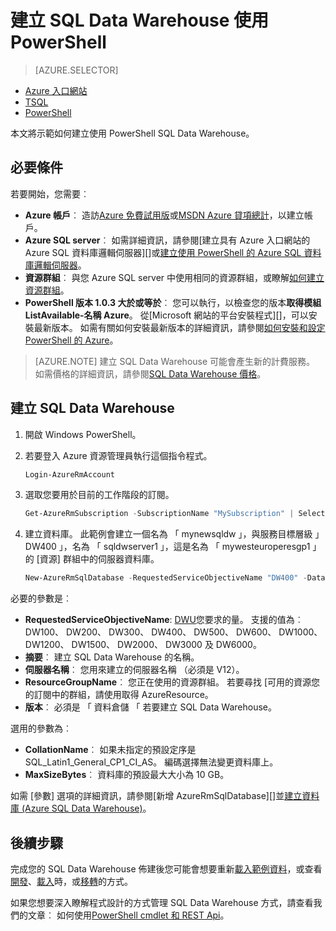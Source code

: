 <properties
   pageTitle="使用 PowerShell 來建立 SQL Data Warehouse |Microsoft Azure"
   description="使用 PowerShell 來建立 SQL Data Warehouse"
   services="sql-data-warehouse"
   documentationCenter="NA"
   authors="lodipalm"
   manager="barbkess"
   editor=""/>

<tags
   ms.service="sql-data-warehouse"
   ms.devlang="NA"
   ms.topic="get-started-article"
   ms.tgt_pltfrm="NA"
   ms.workload="data-services"
   ms.date="08/25/2016"
   ms.author="lodipalm;barbkess;sonyama"/>

# <a name="create-sql-data-warehouse-using-powershell"></a>建立 SQL Data Warehouse 使用 PowerShell

> [AZURE.SELECTOR]
- [Azure 入口網站](sql-data-warehouse-get-started-provision.md)
- [TSQL](sql-data-warehouse-get-started-create-database-tsql.md)
- [PowerShell](sql-data-warehouse-get-started-provision-powershell.md)

本文將示範如何建立使用 PowerShell SQL Data Warehouse。

## <a name="prerequisites"></a>必要條件

若要開始，您需要︰

- **Azure 帳戶**︰ 造訪[Azure 免費試用版][]或[MSDN Azure 貸項總計][]，以建立帳戶。
- **Azure SQL server**︰ 如需詳細資訊，請參閱[建立具有 Azure 入口網站的 Azure SQL 資料庫邏輯伺服器][]或[建立使用 PowerShell 的 Azure SQL 資料庫邏輯伺服器][]。
- **資源群組**︰ 與您 Azure SQL server 中使用相同的資源群組，或瞭解[如何建立資源群組][]。
- **PowerShell 版本 1.0.3 大於或等於**︰ 您可以執行，以檢查您的版本**取得模組 ListAvailable-名稱 Azure**。  從[Microsoft 網站的平台安裝程式][]，可以安裝最新版本。  如需有關如何安裝最新版本的詳細資訊，請參閱[如何安裝和設定 PowerShell 的 Azure][]。

> [AZURE.NOTE] 建立 SQL Data Warehouse 可能會產生新的計費服務。  如需價格的詳細資訊，請參閱[SQL Data Warehouse 價格][]。

## <a name="create-a-sql-data-warehouse"></a>建立 SQL Data Warehouse

1. 開啟 Windows PowerShell。
2. 若要登入 Azure 資源管理員執行這個指令程式。

    ```Powershell
    Login-AzureRmAccount
    ```
    
3. 選取您要用於目前的工作階段的訂閱。

    ```Powershell
    Get-AzureRmSubscription -SubscriptionName "MySubscription" | Select-AzureRmSubscription
    ```

4.  建立資料庫。 此範例會建立一個名為 「 mynewsqldw 」，與服務目標層級 」 DW400 」，名為 「 sqldwserver1 」，這是名為 「 mywesteuroperesgp1 」 的 [資源] 群組中的伺服器資料庫。

    ```Powershell
    New-AzureRmSqlDatabase -RequestedServiceObjectiveName "DW400" -DatabaseName "mynewsqldw" -ServerName "sqldwserver1" -ResourceGroupName "mywesteuroperesgp1" -Edition "DataWarehouse" -CollationName "SQL_Latin1_General_CP1_CI_AS" -MaxSizeBytes 10995116277760
    ```

必要的參數是︰

- **RequestedServiceObjectiveName**: [DWU][]您要求的量。  支援的值為︰ DW100、 DW200、 DW300、 DW400、 DW500、 DW600、 DW1000、 DW1200、 DW1500、 DW2000、 DW3000 及 DW6000。
- **摘要**︰ 建立 SQL Data Warehouse 的名稱。
- **伺服器名稱**︰ 您用來建立的伺服器名稱 （必須是 V12）。
- **ResourceGroupName**︰ 您正在使用的資源群組。  若要尋找 [可用的資源您的訂閱中的群組，請使用取得 AzureResource。
- **版本**︰ 必須是 「 資料倉儲 「 若要建立 SQL Data Warehouse。

選用的參數為︰

- **CollationName**︰ 如果未指定的預設定序是 SQL_Latin1_General_CP1_CI_AS。  編碼選擇無法變更資料庫上。
- **MaxSizeBytes**︰ 資料庫的預設最大大小為 10 GB。


如需 [參數] 選項的詳細資訊，請參閱[新增 AzureRmSqlDatabase][]並[建立資料庫 (Azure SQL Data Warehouse)][]。

## <a name="next-steps"></a>後續步驟

完成您的 SQL Data Warehouse 佈建後您可能會想要重新[載入範例資料][]，或查看[開發][]、[載入][]時，或[移轉][]的方式。

如果您想要深入瞭解程式設計的方式管理 SQL Data Warehouse 方式，請查看我們的文章︰ 如何使用[PowerShell cmdlet 和 REST Api][]。

<!--Image references-->

<!--Article references-->
[DWU]: ./sql-data-warehouse-overview-what-is.md#data-warehouse-units
[移轉]: ./sql-data-warehouse-overview-migrate.md
[開發]: ./sql-data-warehouse-overview-develop.md
[載入]: ./sql-data-warehouse-load-with-bcp.md
[載入範例資料]: ./sql-data-warehouse-load-sample-databases.md
[PowerShell cmdlet 和 REST Api]: ./sql-data-warehouse-reference-powershell-cmdlets.md
[firewall rules]: ../sql-database-configure-firewall-settings.md

[如何安裝和設定 PowerShell 的 Azure]: ../powershell/powershell-install-configure.md
[how to create a SQL Data Warehouse from the Azure Portal]: ./sql-data-warehouse-get-started-provision.md
[建立 Azure SQL 資料庫邏輯 server Azure 入口網站]: ../sql-database/sql-database-get-started.md#create-an-azure-sql-database-logical-server
[建立使用 PowerShell 的 Azure SQL 資料庫邏輯伺服器]: ../sql-database/sql-database-get-started-powershell.md#database-setup-create-a-resource-group-server-and-firewall-rule
[如何建立資源群組]: ../resource-group-template-deploy-portal.md#create-resource-group

<!--MSDN references--> 
[MSDN]: https://msdn.microsoft.com/library/azure/dn546722.aspx
[新 AzureRmSqlDatabase]: https://msdn.microsoft.com/library/mt619339.aspx
[建立資料庫 (Azure SQL Data Warehouse)]: https://msdn.microsoft.com/library/mt204021.aspx

<!--Other Web references-->
[Microsoft Web 平台安裝程式]: https://aka.ms/webpi-azps
[SQL Data Warehouse 價格]: https://azure.microsoft.com/pricing/details/sql-data-warehouse/
[Azure 免費試用版]: https://azure.microsoft.com/pricing/free-trial/?WT.mc_id=A261C142F
[MSDN Azure 貸項總計]: https://azure.microsoft.com/pricing/member-offers/msdn-benefits-details/?WT.mc_id=A261C142F
